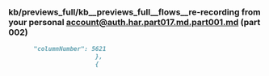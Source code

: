 ### kb/previews_full/kb__previews_full__flows__re-recording from your personal account@auth.har.part017.md.part001.md (part 002)

```md
       "columnNumber": 5621
                        },
                        {
                         
```

```
